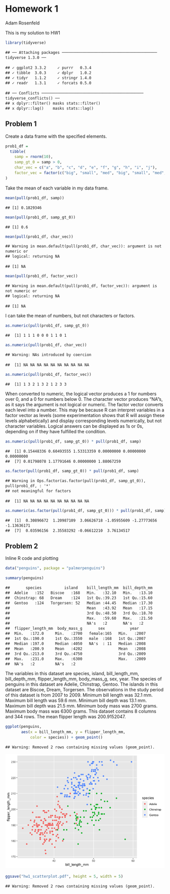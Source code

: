 Homework 1
================
Adam Rosenfeld

This is my solution to HW1

``` r
library(tidyverse)
```

    ## ── Attaching packages ────────────────────────────────────────── tidyverse 1.3.0 ──

    ## ✓ ggplot2 3.3.2     ✓ purrr   0.3.4
    ## ✓ tibble  3.0.3     ✓ dplyr   1.0.2
    ## ✓ tidyr   1.1.2     ✓ stringr 1.4.0
    ## ✓ readr   1.3.1     ✓ forcats 0.5.0

    ## ── Conflicts ───────────────────────────────────────────── tidyverse_conflicts() ──
    ## x dplyr::filter() masks stats::filter()
    ## x dplyr::lag()    masks stats::lag()

## Problem 1

Create a data frame with the specified elements.

``` r
prob1_df = 
  tibble(
    samp = rnorm(10),
    samp_gt_0 = samp > 0,
    char_vec = c("a", "b", "c", "d", "e", "f", "g", "h", "i", "j"),
    factor_vec = factor(c("big", "small", "med", "big", "small", "med", "big", "med", "small", "small"))
)
```

Take the mean of each variable in my data frame.

``` r
mean(pull(prob1_df, samp))
```

    ## [1] 0.1829346

``` r
mean(pull(prob1_df, samp_gt_0))
```

    ## [1] 0.6

``` r
mean(pull(prob1_df, char_vec))
```

    ## Warning in mean.default(pull(prob1_df, char_vec)): argument is not numeric or
    ## logical: returning NA

    ## [1] NA

``` r
mean(pull(prob1_df, factor_vec))
```

    ## Warning in mean.default(pull(prob1_df, factor_vec)): argument is not numeric or
    ## logical: returning NA

    ## [1] NA

I can take the mean of numbers, but not characters or factors.

``` r
as.numeric(pull(prob1_df, samp_gt_0)) 
```

    ##  [1] 1 1 1 0 0 0 1 1 0 1

``` r
as.numeric(pull(prob1_df, char_vec)) 
```

    ## Warning: NAs introduced by coercion

    ##  [1] NA NA NA NA NA NA NA NA NA NA

``` r
as.numeric(pull(prob1_df, factor_vec)) 
```

    ##  [1] 1 3 2 1 3 2 1 2 3 3

When converted to numeric, the logical vector produces a 1 for numbers
over 0, and a 0 for numbers below 0. The character vector produces
“NA”s, as it says the argument is not logical or numeric. The factor
vector converts each level into a number. This may be because R can
interpret variables in a factor vector as levels (some experimentation
shows that R will assign these levels alphabetically) and display
corresponding levels numerically, but not character variables. Logical
answers can be displayed as 1s or 0s, depending on if they have
fulfilled the condition.

``` r
as.numeric(pull(prob1_df, samp_gt_0)) * pull(prob1_df, samp)
```

    ##  [1] 0.15448336 0.60493555 1.53313359 0.00000000 0.00000000 0.00000000
    ##  [7] 0.01798078 1.17791646 0.00000000 1.88067259

``` r
as.factor(pull(prob1_df, samp_gt_0)) * pull(prob1_df, samp)
```

    ## Warning in Ops.factor(as.factor(pull(prob1_df, samp_gt_0)), pull(prob1_df, : '*'
    ## not meaningful for factors

    ##  [1] NA NA NA NA NA NA NA NA NA NA

``` r
as.numeric(as.factor(pull(prob1_df, samp_gt_0))) * pull(prob1_df, samp)
```

    ##  [1]  0.30896672  1.20987109  3.06626718 -1.05955609 -1.27773656 -1.13636171
    ##  [7]  0.03596156  2.35583292 -0.06612210  3.76134517

## Problem 2

Inline R code and plotting

``` r
data("penguins", package = "palmerpenguins")
```

``` r
summary(penguins)
```

    ##       species          island    bill_length_mm  bill_depth_mm  
    ##  Adelie   :152   Biscoe   :168   Min.   :32.10   Min.   :13.10  
    ##  Chinstrap: 68   Dream    :124   1st Qu.:39.23   1st Qu.:15.60  
    ##  Gentoo   :124   Torgersen: 52   Median :44.45   Median :17.30  
    ##                                  Mean   :43.92   Mean   :17.15  
    ##                                  3rd Qu.:48.50   3rd Qu.:18.70  
    ##                                  Max.   :59.60   Max.   :21.50  
    ##                                  NA's   :2       NA's   :2      
    ##  flipper_length_mm  body_mass_g       sex           year     
    ##  Min.   :172.0     Min.   :2700   female:165   Min.   :2007  
    ##  1st Qu.:190.0     1st Qu.:3550   male  :168   1st Qu.:2007  
    ##  Median :197.0     Median :4050   NA's  : 11   Median :2008  
    ##  Mean   :200.9     Mean   :4202                Mean   :2008  
    ##  3rd Qu.:213.0     3rd Qu.:4750                3rd Qu.:2009  
    ##  Max.   :231.0     Max.   :6300                Max.   :2009  
    ##  NA's   :2         NA's   :2

The variables in this dataset are species, island, bill\_length\_mm,
bill\_depth\_mm, flipper\_length\_mm, body\_mass\_g, sex, year. The
species of penguins in this dataset are Adelie, Chinstrap, Gentoo. The
islands in this dataset are Biscoe, Dream, Torgersen. The observations
in the study period of this dataset is from 2007 to 2009. Minimum bill
length was 32.1 mm. Maximum bill length was 59.6 mm. Minimum bill depth
was 13.1 mm. Maximum bill depth was 21.5 mm. Minimum body mass was 2700
grams. Maximum body mass was 6300 grams. This dataset contains 8 columns
and 344 rows. The mean flipper length was 200.9152047.

``` r
ggplot(penguins, 
       aes(x = bill_length_mm, y = flipper_length_mm,
           color = species)) + geom_point() 
```

    ## Warning: Removed 2 rows containing missing values (geom_point).

![](p8105_hw1_files/figure-gfm/penguin_scatter-1.png)<!-- -->

``` r
ggsave("hw1_scatterplot.pdf", height = 5, width = 5)
```

    ## Warning: Removed 2 rows containing missing values (geom_point).
